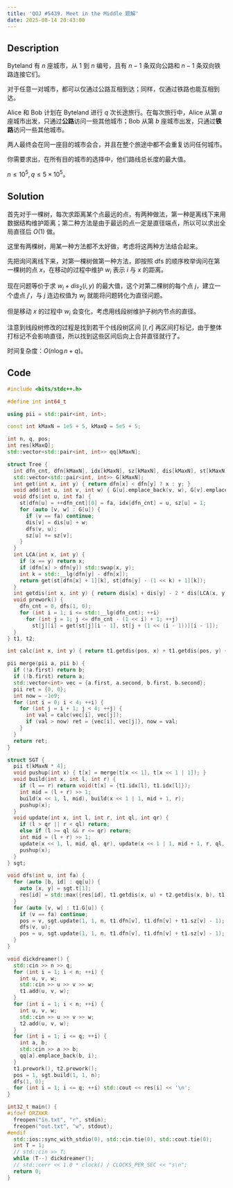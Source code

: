```yaml
---
title: 'QOJ #5439. Meet in the Middle 题解'
date: 2025-08-14 20:43:00
---
```


## Description

Byteland 有 $n$ 座城市，从 $1$ 到 $n$ 编号，且有 $n-1$ 条双向公路和 $n-1$ 条双向铁路连接它们。

对于任意一对城市，都可以仅通过公路互相到达；同样，仅通过铁路也能互相到达。

Alice 和 Bob 计划在 Byteland 进行 $q$ 次长途旅行。在每次旅行中，Alice 从第 $a$ 座城市出发，只通过**公路**访问一些其他城市；Bob 从第 $b$ 座城市出发，只通过**铁路**访问一些其他城市。

两人最终会在同一座目的城市会合，并且在整个旅途中都不会重复访问任何城市。

你需要求出，在所有目的城市的选择中，他们路线总长度的最大值。

$n\leq 10^5,q\leq 5\times 10^5$。

## Solution

首先对于一棵树，每次求距离某个点最远的点，有两种做法，第一种是离线下来用数据结构维护距离；第二种方法是由于最远的点一定是直径端点，所以可以求出全局直径后 $O(1)$ 做。

这里有两棵树，用某一种方法都不太好做，考虑将这两种方法结合起来。

先把询问离线下来，对第一棵树做第一种方法，即按照 dfs 的顺序枚举询问在第一棵树的点 $x$，在移动的过程中维护 $w_i$ 表示 $i$ 与 $x$ 的距离。

现在问题等价于求 $w_i+dis_2(i,y)$ 的最大值，这个对第二棵树的每个点 $j$，建立一个虚点 $j'$，与 $j$ 连边权值为 $w_j$ 就能将问题转化为直径问题。

但是移动 $x$ 的过程中 $w_i$ 会变化，考虑用线段树维护子树内节点的直径。

注意到线段树修改的过程是找到若干个线段树区间 $[l,r]$ 再区间打标记，由于整体打标记不会影响直径，所以找到这些区间后向上合并直径就行了。

时间复杂度：$O(n\log n+q)$。

## Code

```cpp
#include <bits/stdc++.h>

#define int int64_t

using pii = std::pair<int, int>;

const int kMaxN = 1e5 + 5, kMaxQ = 5e5 + 5;

int n, q, pos;
int res[kMaxQ];
std::vector<std::pair<int, int>> qq[kMaxN];

struct Tree {
  int dfn_cnt, dfn[kMaxN], idx[kMaxN], sz[kMaxN], dis[kMaxN], st[kMaxN][18];
  std::vector<std::pair<int, int>> G[kMaxN];
  int get(int x, int y) { return dfn[x] < dfn[y] ? x : y; }
  void add(int u, int v, int w) { G[u].emplace_back(v, w), G[v].emplace_back(u, w); }
  void dfs(int u, int fa) {
    st[dfn[u] = ++dfn_cnt][0] = fa, idx[dfn_cnt] = u, sz[u] = 1;
    for (auto [v, w] : G[u]) {
      if (v == fa) continue;
      dis[v] = dis[u] + w;
      dfs(v, u);
      sz[u] += sz[v];
    }
  }
  int LCA(int x, int y) {
    if (x == y) return x;
    if (dfn[x] > dfn[y]) std::swap(x, y);
    int k = std::__lg(dfn[y] - dfn[x]);
    return get(st[dfn[x] + 1][k], st[dfn[y] - (1 << k) + 1][k]);
  }
  int getdis(int x, int y) { return dis[x] + dis[y] - 2 * dis[LCA(x, y)]; }
  void prework() {
    dfn_cnt = 0, dfs(1, 0);
    for (int i = 1; i <= std::__lg(dfn_cnt); ++i)
      for (int j = 1; j <= dfn_cnt - (1 << i) + 1; ++j)
        st[j][i] = get(st[j][i - 1], st[j + (1 << (i - 1))][i - 1]);
  }
} t1, t2;

int calc(int x, int y) { return t1.getdis(pos, x) + t1.getdis(pos, y) + t2.getdis(x, y); }

pii merge(pii a, pii b) {
  if (!a.first) return b;
  if (!b.first) return a;
  std::vector<int> vec = {a.first, a.second, b.first, b.second};
  pii ret = {0, 0};
  int now = -1e9;
  for (int i = 0; i < 4; ++i) {
    for (int j = i + 1; j < 4; ++j) {
      int val = calc(vec[i], vec[j]);
      if (val > now) ret = {vec[i], vec[j]}, now = val;
    }
  }
  return ret;
}

struct SGT {
  pii t[kMaxN * 4];
  void pushup(int x) { t[x] = merge(t[x << 1], t[x << 1 | 1]); }
  void build(int x, int l, int r) {
    if (l == r) return void(t[x] = {t1.idx[l], t1.idx[l]});
    int mid = (l + r) >> 1;
    build(x << 1, l, mid), build(x << 1 | 1, mid + 1, r);
    pushup(x);
  }
  void update(int x, int l, int r, int ql, int qr) {
    if (l > qr || r < ql) return;
    else if (l >= ql && r <= qr) return;
    int mid = (l + r) >> 1;
    update(x << 1, l, mid, ql, qr), update(x << 1 | 1, mid + 1, r, ql, qr);
    pushup(x);
  }
} sgt;

void dfs(int u, int fa) {
  for (auto [b, id] : qq[u]) {
    auto [x, y] = sgt.t[1];
    res[id] = std::max({res[id], t1.getdis(x, u) + t2.getdis(x, b), t1.getdis(y, u) + t2.getdis(y, b)});
  }
  for (auto [v, w] : t1.G[u]) {
    if (v == fa) continue;
    pos = v, sgt.update(1, 1, n, t1.dfn[v], t1.dfn[v] + t1.sz[v] - 1);
    dfs(v, u);
    pos = u, sgt.update(1, 1, n, t1.dfn[v], t1.dfn[v] + t1.sz[v] - 1);
  }
}

void dickdreamer() {
  std::cin >> n >> q;
  for (int i = 1; i < n; ++i) {
    int u, v, w;
    std::cin >> u >> v >> w;
    t1.add(u, v, w);
  }
  for (int i = 1; i < n; ++i) {
    int u, v, w;
    std::cin >> u >> v >> w;
    t2.add(u, v, w);
  }
  for (int i = 1; i <= q; ++i) {
    int a, b;
    std::cin >> a >> b;
    qq[a].emplace_back(b, i);
  }
  t1.prework(), t2.prework();
  pos = 1, sgt.build(1, 1, n);
  dfs(1, 0);
  for (int i = 1; i <= q; ++i) std::cout << res[i] << '\n';
}

int32_t main() {
#ifdef ORZXKR
  freopen("in.txt", "r", stdin);
  freopen("out.txt", "w", stdout);
#endif
  std::ios::sync_with_stdio(0), std::cin.tie(0), std::cout.tie(0);
  int T = 1;
  // std::cin >> T;
  while (T--) dickdreamer();
  // std::cerr << 1.0 * clock() / CLOCKS_PER_SEC << "s\n";
  return 0;
}
```